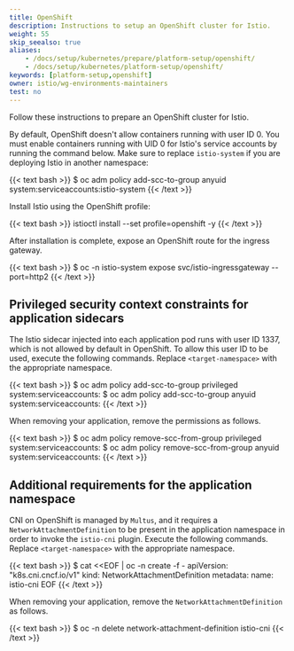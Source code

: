 ```yaml
---
title: OpenShift
description: Instructions to setup an OpenShift cluster for Istio.
weight: 55
skip_seealso: true
aliases:
    - /docs/setup/kubernetes/prepare/platform-setup/openshift/
    - /docs/setup/kubernetes/platform-setup/openshift/
keywords: [platform-setup,openshift]
owner: istio/wg-environments-maintainers
test: no
---
```


Follow these instructions to prepare an OpenShift cluster for Istio.

By default, OpenShift doesn't allow containers running with user ID 0.
You must enable containers running with UID 0 for Istio's service accounts
by running the command below. Make sure to replace `istio-system` if you are
deploying Istio in another namespace:

{{< text bash >}}
$ oc adm policy add-scc-to-group anyuid system:serviceaccounts:istio-system
{{< /text >}}

Install Istio using the OpenShift profile: 

{{< text bash >}}
istioctl install --set profile=openshift -y
{{< /text >}}

After installation is complete, expose an OpenShift route for the ingress gateway.

{{< text bash >}}
$ oc -n istio-system expose svc/istio-ingressgateway --port=http2
{{< /text >}}

## Privileged security context constraints for application sidecars

The Istio sidecar injected into each application pod runs with user ID 1337, which is not allowed by default in OpenShift. To allow this user ID to be used, execute the following commands. Replace `<target-namespace>` with the appropriate namespace.

{{< text bash >}}
$ oc adm policy add-scc-to-group privileged system:serviceaccounts:<target-namespace>
$ oc adm policy add-scc-to-group anyuid system:serviceaccounts:<target-namespace>
{{< /text >}}

When removing your application, remove the permissions as follows.

{{< text bash >}}
$ oc adm policy remove-scc-from-group privileged system:serviceaccounts:<target-namespace>
$ oc adm policy remove-scc-from-group anyuid system:serviceaccounts:<target-namespace>
{{< /text >}}

## Additional requirements for the application namespace

CNI on OpenShift is managed by `Multus`, and it requires a `NetworkAttachmentDefinition` to be present in the application namespace in order to invoke the `istio-cni` plugin. Execute the following commands. Replace `<target-namespace>` with the appropriate namespace.

{{< text bash >}}
$ cat <<EOF | oc -n <target-namespace> create -f -
apiVersion: "k8s.cni.cncf.io/v1"
kind: NetworkAttachmentDefinition
metadata:
  name: istio-cni
EOF
{{< /text >}}

When removing your application, remove the `NetworkAttachmentDefinition` as follows.

{{< text bash >}}
$ oc -n <target-namespace> delete network-attachment-definition istio-cni
{{< /text >}}
